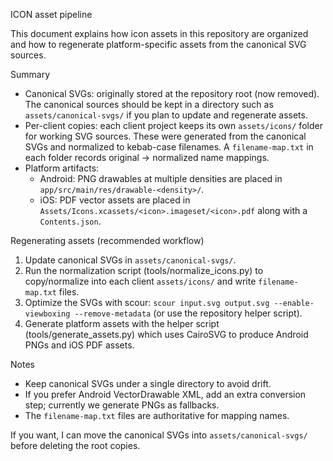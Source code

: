 ICON asset pipeline

This document explains how icon assets in this repository are organized and how to regenerate platform-specific assets from the canonical SVG sources.

Summary
- Canonical SVGs: originally stored at the repository root (now removed). The canonical sources should be kept in a directory such as `assets/canonical-svgs/` if you plan to update and regenerate assets.
- Per-client copies: each client project keeps its own `assets/icons/` folder for working SVG sources. These were generated from the canonical SVGs and normalized to kebab-case filenames. A `filename-map.txt` in each folder records original → normalized name mappings.
- Platform artifacts:
  - Android: PNG drawables at multiple densities are placed in `app/src/main/res/drawable-<density>/`.
  - iOS: PDF vector assets are placed in `Assets/Icons.xcassets/<icon>.imageset/<icon>.pdf` along with a `Contents.json`.

Regenerating assets (recommended workflow)
1. Update canonical SVGs in `assets/canonical-svgs/`.
2. Run the normalization script (tools/normalize_icons.py) to copy/normalize into each client `assets/icons/` and write `filename-map.txt` files.
3. Optimize the SVGs with scour: `scour input.svg output.svg --enable-viewboxing --remove-metadata` (or use the repository helper script).
4. Generate platform assets with the helper script (tools/generate_assets.py) which uses CairoSVG to produce Android PNGs and iOS PDF assets.

Notes
- Keep canonical SVGs under a single directory to avoid drift.
- If you prefer Android VectorDrawable XML, add an extra conversion step; currently we generate PNGs as fallbacks.
- The `filename-map.txt` files are authoritative for mapping names.

If you want, I can move the canonical SVGs into `assets/canonical-svgs/` before deleting the root copies.
